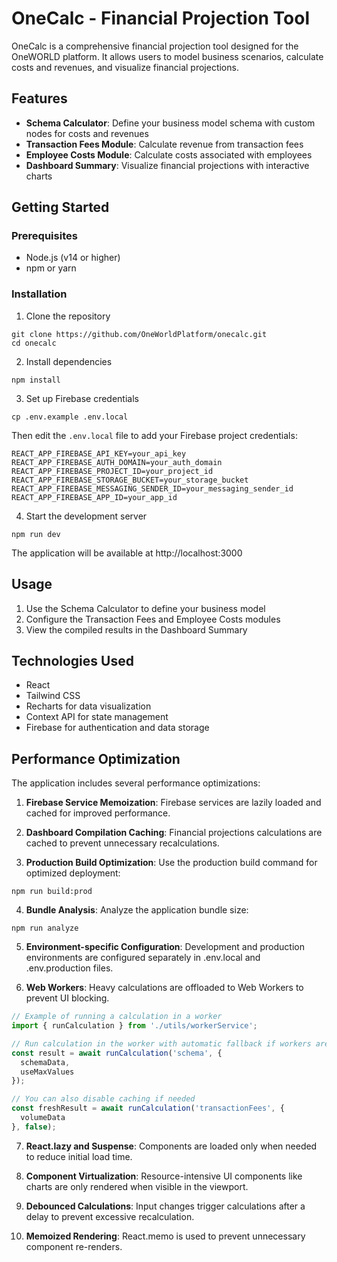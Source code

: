 # OneCalc - Financial Projection Tool

OneCalc is a comprehensive financial projection tool designed for the OneWORLD platform. It allows users to model business scenarios, calculate costs and revenues, and visualize financial projections.

## Features

- **Schema Calculator**: Define your business model schema with custom nodes for costs and revenues
- **Transaction Fees Module**: Calculate revenue from transaction fees
- **Employee Costs Module**: Calculate costs associated with employees
- **Dashboard Summary**: Visualize financial projections with interactive charts

## Getting Started

### Prerequisites

- Node.js (v14 or higher)
- npm or yarn

### Installation

1. Clone the repository
```
git clone https://github.com/OneWorldPlatform/onecalc.git
cd onecalc
```

2. Install dependencies
```
npm install
```

3. Set up Firebase credentials
```
cp .env.example .env.local
```
Then edit the `.env.local` file to add your Firebase project credentials:
```
REACT_APP_FIREBASE_API_KEY=your_api_key
REACT_APP_FIREBASE_AUTH_DOMAIN=your_auth_domain
REACT_APP_FIREBASE_PROJECT_ID=your_project_id
REACT_APP_FIREBASE_STORAGE_BUCKET=your_storage_bucket
REACT_APP_FIREBASE_MESSAGING_SENDER_ID=your_messaging_sender_id
REACT_APP_FIREBASE_APP_ID=your_app_id
```

4. Start the development server
```
npm run dev
```

The application will be available at http://localhost:3000

## Usage

1. Use the Schema Calculator to define your business model
2. Configure the Transaction Fees and Employee Costs modules
3. View the compiled results in the Dashboard Summary

## Technologies Used

- React
- Tailwind CSS
- Recharts for data visualization
- Context API for state management
- Firebase for authentication and data storage

## Performance Optimization

The application includes several performance optimizations:

1. **Firebase Service Memoization**: Firebase services are lazily loaded and cached for improved performance.

2. **Dashboard Compilation Caching**: Financial projections calculations are cached to prevent unnecessary recalculations.

3. **Production Build Optimization**: Use the production build command for optimized deployment:
```
npm run build:prod
```

4. **Bundle Analysis**: Analyze the application bundle size:
```
npm run analyze
```

5. **Environment-specific Configuration**: Development and production environments are configured separately in .env.local and .env.production files.

6. **Web Workers**: Heavy calculations are offloaded to Web Workers to prevent UI blocking.
```javascript
// Example of running a calculation in a worker
import { runCalculation } from './utils/workerService';

// Run calculation in the worker with automatic fallback if workers aren't supported
const result = await runCalculation('schema', {
  schemaData,
  useMaxValues
});

// You can also disable caching if needed
const freshResult = await runCalculation('transactionFees', {
  volumeData
}, false);
```

7. **React.lazy and Suspense**: Components are loaded only when needed to reduce initial load time.

8. **Component Virtualization**: Resource-intensive UI components like charts are only rendered when visible in the viewport.

9. **Debounced Calculations**: Input changes trigger calculations after a delay to prevent excessive recalculation.

10. **Memoized Rendering**: React.memo is used to prevent unnecessary component re-renders.
